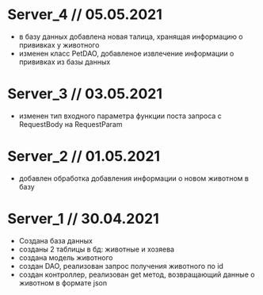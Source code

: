 # Server_4 // 05.05.2021

- в базу данных добавлена новая талица, хранящая информацию о прививках у животного
- изменен класс PetDAO, добавленое извлечение информации о прививках из базы данных

# Server_3 // 03.05.2021

- изменен тип входного параметра функции поста запроса с RequestBody на RequestParam

# Server_2 // 01.05.2021

- добавлен обработка добавления информации о новом животном в базу

# Server_1 // 30.04.2021

- Создана база данных
- созданы 2 таблицы в бд: животные и хозяева
- создана модель животного
- создан DAO, реализован запрос получения животного по id
- создан контроллер, реализован get метод, возвращающий данные о животном в формате json 